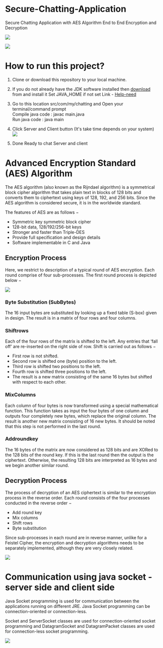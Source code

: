 # Secure-Chatting-Application
Secure Chatting Application with AES Algorithm End to End Encryption and Decryption

<img src="Picture1.png"></img>

<img src="Picture2.png"></img>


# How to run this project?

1. Clone or download this repository to your local machine.
2. If you do not already have the JDK software installed then <a href="https://www.oracle.com/java/technologies/downloads/">download</a> from and install it
Set JAVA_HOME if not set Link - <a href="https://docs.oracle.com/cd/E19182-01/820-7851/inst_cli_jdk_javahome_t/">Help-need</a>
3. Go to this location src/com/my/chatting and Open your terminal/command prompt </br>
Compile java code : javac main.java </br>
Run java code     : java main
4. Click Server and Client button (It's take time depends on your system)
<img src="temp/img.png"></img>

5. Done Ready to chat Server and client

# Advanced Encryption Standard (AES) Algorithm

The AES algorithm (also known as the Rijndael algorithm) is a symmetrical block cipher algorithm that takes plain text in blocks of 128 bits and converts them to ciphertext using keys of 128, 192, and 256 bits. Since the AES algorithm is considered secure, it is in the worldwide standard.

The features of AES are as follows −

- Symmetric key symmetric block cipher
- 128-bit data, 128/192/256-bit keys
- Stronger and faster than Triple-DES
- Provide full specification and design details
- Software implementable in C and Java

## Encryption Process

Here, we restrict to description of a typical round of AES encryption. Each round comprise of four sub-processes. The first round process is depicted below −

<img src="temp/en-img.jpg"></img>

### Byte Substitution (SubBytes)
The 16 input bytes are substituted by looking up a fixed table (S-box) given in design. The result is in a matrix of four rows and four columns.

### Shiftrows
Each of the four rows of the matrix is shifted to the left. Any entries that ‘fall off’ are re-inserted on the right side of row. Shift is carried out as follows −

- First row is not shifted.
- Second row is shifted one (byte) position to the left.
- Third row is shifted two positions to the left.
- Fourth row is shifted three positions to the left.
- The result is a new matrix consisting of the same 16 bytes but shifted with respect to each other.


### MixColumns
Each column of four bytes is now transformed using a special mathematical function. This function takes as input the four bytes of one column and outputs four completely new bytes, which replace the original column. The result is another new matrix consisting of 16 new bytes. It should be noted that this step is not performed in the last round.

### Addroundkey
The 16 bytes of the matrix are now considered as 128 bits and are XORed to the 128 bits of the round key. If this is the last round then the output is the ciphertext. Otherwise, the resulting 128 bits are interpreted as 16 bytes and we begin another similar round.


## Decryption Process
The process of decryption of an AES ciphertext is similar to the encryption process in the reverse order. Each round consists of the four processes conducted in the reverse order −

- Add round key
- Mix columns
- Shift rows
- Byte substitution

Since sub-processes in each round are in reverse manner, unlike for a Feistel Cipher, the encryption and decryption algorithms needs to be separately implemented, although they are very closely related.

<img src="temp/En-De-image.png"></img>

# Communication using java socket - server side and client side

Java Socket programming is used for communication between the applications running on different JRE.
Java Socket programming can be connection-oriented or connection-less.

Socket and ServerSocket classes are used for connection-oriented socket programming and DatagramSocket and DatagramPacket classes are used for connection-less socket programming.

<img src="temp/socket-programming.png"></img>

